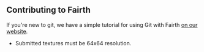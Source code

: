 ## Contributing to Fairth

If you're new to git, we have a simple tutorial for using Git with Fairth [on our website](https://www.mcalagaesia.com/forum/m/30881915/viewthread/32058378-how-to-contribute-fairth/).

* Submitted textures must be 64x64 resolution.
